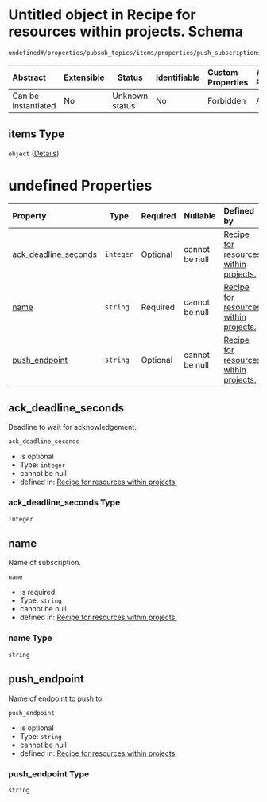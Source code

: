 # Untitled object in Recipe for resources within projects. Schema

```txt
undefined#/properties/pubsub_topics/items/properties/push_subscriptions/items
```




| Abstract            | Extensible | Status         | Identifiable | Custom Properties | Additional Properties | Access Restrictions | Defined In                                                              |
| :------------------ | ---------- | -------------- | ------------ | :---------------- | --------------------- | ------------------- | ----------------------------------------------------------------------- |
| Can be instantiated | No         | Unknown status | No           | Forbidden         | Allowed               | none                | [resources.schema.json\*](resources.schema.json "open original schema") |

## items Type

`object` ([Details](resources-properties-pubsub_topics-items-properties-push_subscriptions-items.md))

# undefined Properties

| Property                                      | Type      | Required | Nullable       | Defined by                                                                                                                                                                                                                                                               |
| :-------------------------------------------- | --------- | -------- | -------------- | :----------------------------------------------------------------------------------------------------------------------------------------------------------------------------------------------------------------------------------------------------------------------- |
| [ack_deadline_seconds](#ack_deadline_seconds) | `integer` | Optional | cannot be null | [Recipe for resources within projects.](resources-properties-pubsub_topics-items-properties-push_subscriptions-items-properties-ack_deadline_seconds.md "undefined#/properties/pubsub_topics/items/properties/push_subscriptions/items/properties/ack_deadline_seconds") |
| [name](#name)                                 | `string`  | Required | cannot be null | [Recipe for resources within projects.](resources-properties-pubsub_topics-items-properties-push_subscriptions-items-properties-name.md "undefined#/properties/pubsub_topics/items/properties/push_subscriptions/items/properties/name")                                 |
| [push_endpoint](#push_endpoint)               | `string`  | Optional | cannot be null | [Recipe for resources within projects.](resources-properties-pubsub_topics-items-properties-push_subscriptions-items-properties-push_endpoint.md "undefined#/properties/pubsub_topics/items/properties/push_subscriptions/items/properties/push_endpoint")               |

## ack_deadline_seconds

Deadline to wait for acknowledgement.


`ack_deadline_seconds`

-   is optional
-   Type: `integer`
-   cannot be null
-   defined in: [Recipe for resources within projects.](resources-properties-pubsub_topics-items-properties-push_subscriptions-items-properties-ack_deadline_seconds.md "undefined#/properties/pubsub_topics/items/properties/push_subscriptions/items/properties/ack_deadline_seconds")

### ack_deadline_seconds Type

`integer`

## name

Name of subscription.


`name`

-   is required
-   Type: `string`
-   cannot be null
-   defined in: [Recipe for resources within projects.](resources-properties-pubsub_topics-items-properties-push_subscriptions-items-properties-name.md "undefined#/properties/pubsub_topics/items/properties/push_subscriptions/items/properties/name")

### name Type

`string`

## push_endpoint

Name of endpoint to push to.


`push_endpoint`

-   is optional
-   Type: `string`
-   cannot be null
-   defined in: [Recipe for resources within projects.](resources-properties-pubsub_topics-items-properties-push_subscriptions-items-properties-push_endpoint.md "undefined#/properties/pubsub_topics/items/properties/push_subscriptions/items/properties/push_endpoint")

### push_endpoint Type

`string`
